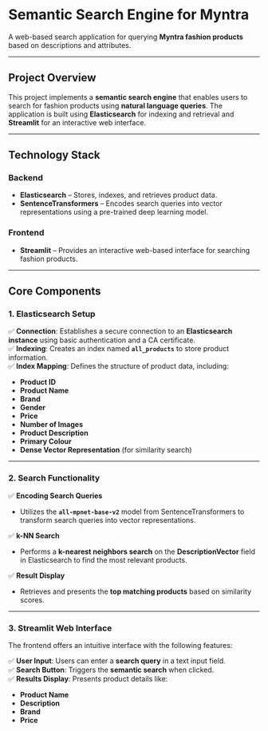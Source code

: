 # **Semantic Search Engine for Myntra**
A web-based search application for querying **Myntra fashion products** based on descriptions and attributes.

---

## **Project Overview**
This project implements a **semantic search engine** that enables users to search for fashion products using **natural language queries**. The application is built using **Elasticsearch** for indexing and retrieval and **Streamlit** for an interactive web interface.

---

## **Technology Stack**
### **Backend**
- **Elasticsearch** – Stores, indexes, and retrieves product data.
- **SentenceTransformers** – Encodes search queries into vector representations using a pre-trained deep learning model.

### **Frontend**
- **Streamlit** – Provides an interactive web-based interface for searching fashion products.

---

## **Core Components**
### **1. Elasticsearch Setup**
✅ **Connection**: Establishes a secure connection to an **Elasticsearch instance** using basic authentication and a CA certificate.  
✅ **Indexing**: Creates an index named **`all_products`** to store product information.  
✅ **Index Mapping**: Defines the structure of product data, including:
- **Product ID**
- **Product Name**
- **Brand**
- **Gender**
- **Price**
- **Number of Images**
- **Product Description**
- **Primary Colour**
- **Dense Vector Representation** (for similarity search)

---

### **2. Search Functionality**
✅ **Encoding Search Queries**  
- Utilizes the **`all-mpnet-base-v2`** model from SentenceTransformers to transform search queries into vector representations.  

✅ **k-NN Search**  
- Performs a **k-nearest neighbors search** on the **DescriptionVector** field in Elasticsearch to find the most relevant products.  

✅ **Result Display**  
- Retrieves and presents the **top matching products** based on similarity scores.

---

### **3. Streamlit Web Interface**
The frontend offers an intuitive interface with the following features:

✅ **User Input**: Users can enter a **search query** in a text input field.  
✅ **Search Button**: Triggers the **semantic search** when clicked.  
✅ **Results Display**: Presents product details like:
- **Product Name**
- **Description**
- **Brand**
- **Price**


